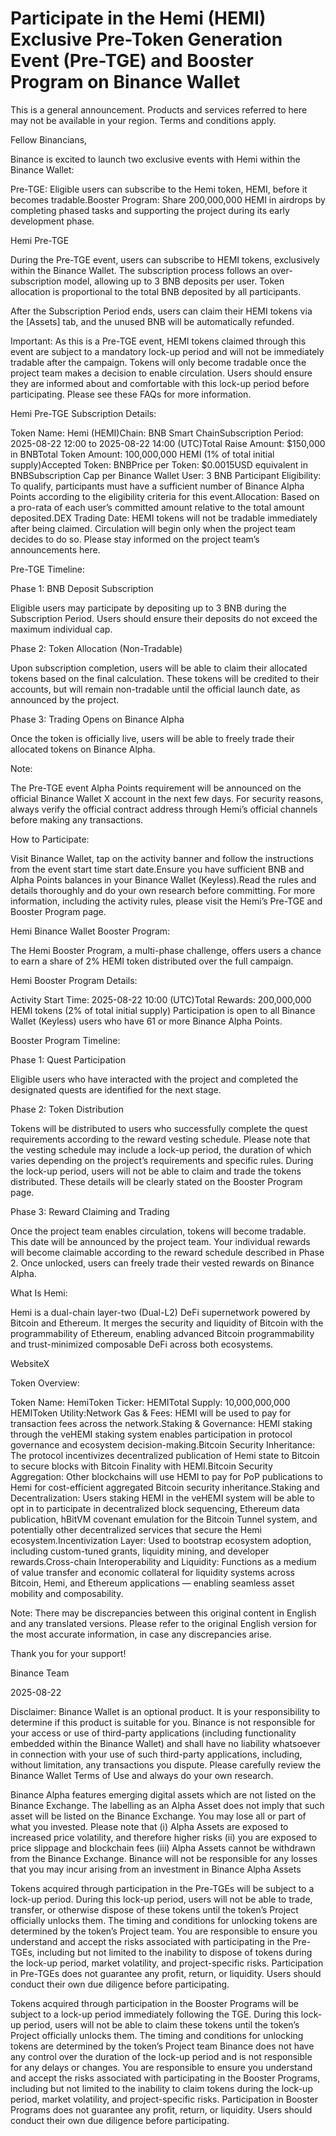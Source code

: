 # Participate in the Hemi (HEMI) Exclusive Pre-Token Generation Event (Pre-TGE) and Booster Program on Binance Wallet

This is a general announcement. Products and services referred to here may not be available in your region. Terms and conditions apply.

Fellow Binancians, 

Binance is excited to launch two exclusive events with Hemi within the Binance Wallet:

Pre-TGE: Eligible users can subscribe to the Hemi token, HEMI, before it becomes tradable.Booster Program: Share 200,000,000 HEMI in airdrops by completing phased tasks and supporting the project during its early development phase.

Hemi Pre-TGE 

During the Pre-TGE event, users can subscribe to HEMI tokens, exclusively within the Binance Wallet. The subscription process follows an over-subscription model, allowing up to 3 BNB deposits per user. Token allocation is proportional to the total BNB deposited by all participants. 

After the Subscription Period ends, users can claim their HEMI tokens via the [Assets] tab, and the unused BNB will be automatically refunded. 

Important: As this is a Pre-TGE event, HEMI tokens claimed through this event are subject to a mandatory lock-up period and will not be immediately tradable after the campaign. Tokens will only become tradable once the project team makes a decision to enable circulation. Users should ensure they are informed about and comfortable with this lock-up period before participating. Please see these FAQs for more information. 

Hemi Pre-TGE Subscription Details:

Token Name: Hemi (HEMI)Chain: BNB Smart ChainSubscription Period: 2025-08-22 12:00 to 2025-08-22 14:00 (UTC)Total Raise Amount: $150,000 in BNBTotal Token Amount: 100,000,000 HEMI (1% of total initial supply)Accepted Token: BNBPrice per Token: $0.0015USD equivalent in BNBSubscription Cap per Binance Wallet User: 3 BNB Participant Eligibility: To qualify, participants must have a sufficient number of Binance Alpha Points according to the eligibility criteria for this event.Allocation: Based on a pro-rata of each user’s committed amount relative to the total amount deposited.DEX Trading Date: HEMI tokens will not be tradable immediately after being claimed. Circulation will begin only when the project team decides to do so. Please stay informed on the project team’s announcements here. 

Pre-TGE Timeline:

Phase 1: BNB Deposit Subscription

Eligible users may participate by depositing up to 3 BNB during the Subscription Period. Users should ensure their deposits do not exceed the maximum individual cap.

Phase 2: Token Allocation (Non-Tradable)

Upon subscription completion, users will be able to claim their allocated tokens based on the final calculation. These tokens will be credited to their accounts, but will remain non-tradable until the official launch date, as announced by the project.

Phase 3: Trading Opens on Binance Alpha

Once the token is officially live, users will be able to freely trade their allocated tokens on Binance Alpha.

Note:

The Pre-TGE event Alpha Points requirement will be announced on the official Binance Wallet X account in the next few days. For security reasons, always verify the official contract address through Hemi’s official channels before making any transactions.

How to Participate:

Visit Binance Wallet, tap on the activity banner and follow the instructions from the event start time start date.Ensure you have sufficient BNB and Alpha Points balances in your Binance Wallet (Keyless).Read the rules and details thoroughly and do your own research before committing. For more information, including the activity rules, please visit the Hemi’s Pre-TGE and Booster Program page.

Hemi Binance Wallet Booster Program:

The Hemi Booster Program, a multi-phase challenge, offers users a chance to earn a share of 2% HEMI token distributed over the full campaign.

Hemi Booster Program Details:

Activity Start Time: 2025-08-22 10:00 (UTC)Total Rewards: 200,000,000 HEMI tokens (2% of total initial supply) Participation is open to all Binance Wallet (Keyless) users who have 61 or more Binance Alpha Points.

Booster Program Timeline:

Phase 1: Quest Participation

Eligible users who have interacted with the project and completed the designated quests are identified for the next stage.

Phase 2: Token Distribution

Tokens will be distributed to users who successfully complete the quest requirements according to the reward vesting schedule. Please note that the vesting schedule may include a lock-up period, the duration of which varies depending on the project’s requirements and specific rules. During the lock-up period, users will not be able to claim and trade the tokens distributed. These details will be clearly stated on the Booster Program page.

Phase 3: Reward Claiming and Trading

Once the project team enables circulation, tokens will become tradable. This date will be announced by the project team. Your individual rewards will become claimable according to the reward schedule described in Phase 2. Once unlocked, users can freely trade their vested rewards on Binance Alpha.

What Is Hemi:

Hemi is a dual-chain layer-two (Dual-L2) DeFi supernetwork powered by Bitcoin and Ethereum. It merges the security and liquidity of Bitcoin with the programmability of Ethereum, enabling advanced Bitcoin programmability and trust-minimized composable DeFi across both ecosystems.  

WebsiteX

Token Overview:

Token Name: HemiToken Ticker: HEMITotal Supply: 10,000,000,000 HEMIToken Utility:Network Gas & Fees: HEMI will be used to pay for transaction fees across the network.Staking & Governance: HEMI staking through the veHEMI staking system enables participation in protocol governance and ecosystem decision-making.Bitcoin Security Inheritance: The protocol incentivizes decentralized publication of Hemi state to Bitcoin to secure blocks with Bitcoin Finality with HEMI.Bitcoin Security Aggregation: Other blockchains will use HEMI to pay for PoP publications to Hemi for cost-efficient aggregated Bitcoin security inheritance.Staking and Decentralization: Users staking HEMI in the veHEMI system will be able to opt in to participate in decentralized block sequencing, Ethereum data publication, hBitVM covenant emulation for the Bitcoin Tunnel system, and potentially other decentralized services that secure the Hemi ecosystem.Incentivization Layer: Used to bootstrap ecosystem adoption, including custom-tuned grants, liquidity mining, and developer rewards.Cross-chain Interoperability and Liquidity: Functions as a medium of value transfer and economic collateral for liquidity systems across Bitcoin, Hemi, and Ethereum applications — enabling seamless asset mobility and composability.

Note: There may be discrepancies between this original content in English and any translated versions. Please refer to the original English version for the most accurate information, in case any discrepancies arise.

Thank you for your support!

Binance Team

2025-08-22

Disclaimer: Binance Wallet is an optional product. It is your responsibility to determine if this product is suitable for you. Binance is not responsible for your access or use of third-party applications (including functionality embedded within the Binance Wallet) and shall have no liability whatsoever in connection with your use of such third-party applications, including, without limitation, any transactions you dispute. Please carefully review the Binance Wallet Terms of Use and always do your own research.

Binance Alpha features emerging digital assets which are not listed on the Binance Exchange. The labelling as an Alpha Asset does not imply that such asset will be listed on the Binance Exchange. You may lose all or part of what you invested. Please note that (i) Alpha Assets are exposed to increased price volatility, and therefore higher risks (ii) you are exposed to price slippage and blockchain fees (iii) Alpha Assets cannot be withdrawn from the Binance Exchange. Binance will not be responsible for any losses that you may incur arising from an investment in Binance Alpha Assets

Tokens acquired through participation in the Pre-TGEs will be subject to a lock-up period. During this lock-up period, users will not be able to trade, transfer, or otherwise dispose of these tokens until the token’s Project officially unlocks them. The timing and conditions for unlocking tokens are determined by the token’s Project team. You are responsible to ensure you understand and accept the risks associated with participating in the Pre-TGEs, including but not limited to the inability to dispose of tokens during the lock-up period, market volatility, and project-specific risks. Participation in Pre-TGEs does not guarantee any profit, return, or liquidity. Users should conduct their own due diligence before participating.

Tokens acquired through participation in the Booster Programs will be subject to a lock-up period immediately following the TGE. During this lock-up period, users will not be able to claim these tokens until the token’s Project officially unlocks them. The timing and conditions for unlocking tokens are determined by the token’s Project team Binance does not have any control over the duration of the lock-up period and is not responsible for any delays or changes. You are responsible to ensure you understand and accept the risks associated with participating in the Booster Programs, including but not limited to the inability to claim tokens during the lock-up period, market volatility, and project-specific risks. Participation in Booster Programs does not guarantee any profit, return, or liquidity. Users should conduct their own due diligence before participating.